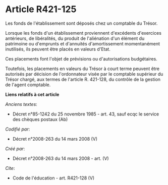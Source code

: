 # Article R421-125

Les fonds de l'établissement sont déposés chez un comptable du Trésor. 

Lorsque les fonds d'un établissement proviennent d'excédents d'exercices antérieurs, de libéralités, du produit de
l'aliénation d'un élément du patrimoine ou d'emprunts et d'annuités d'amortissement momentanément inutilisés, ils peuvent
être placés en valeurs d'Etat. 

Ces placements font l'objet de prévisions ou d'autorisations budgétaires. 

Toutefois, les placements en valeurs du Trésor à court terme peuvent être autorisés par décision de l'ordonnateur visée par
le comptable supérieur du Trésor chargé, aux termes de l'article R. 421-128, du contrôle de la gestion de l'agent comptable.

**Liens relatifs à cet article**

_Anciens textes_:

  - Décret n°85-1242 du 25 novembre 1985 - art. 43, sauf ecqc le service des chèques postaux (Ab)

_Codifié par_:

  - Décret n°2008-263 du 14 mars 2008 (V)

_Créé par_:

  - Décret n°2008-263 du 14 mars 2008 - art. (V)

_Cite_:

  - Code de l'éducation - art. R421-128 (V)
